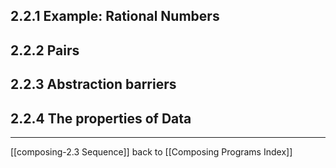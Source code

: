## 2.2.1 Example: Rational Numbers

## 2.2.2 Pairs

## 2.2.3 Abstraction barriers

## 2.2.4 The properties of Data


---

[[composing-2.3 Sequence]]
back to [[Composing Programs Index]]